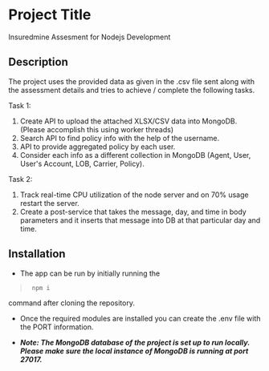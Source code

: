 # Project Title
Insuredmine Assesment for Nodejs Development

## Description
The project uses the provided data as given in the .csv file sent along with the assessment details and tries to achieve / complete the following tasks.

Task 1:
1) Create API to upload the attached XLSX/CSV data into MongoDB. (Please accomplish this using worker threads)
2) Search API to find policy info with the help of the username.
3) API to provide aggregated policy by each user.
4) Consider each info as a different collection in MongoDB (Agent, User, User's Account, LOB, Carrier, Policy).

Task 2:
1) Track real-time CPU utilization of the node server and on 70% usage restart the server.
2) Create a post-service that takes the message, day, and time in body parameters and it inserts that message into DB at that particular day and time.

## Installation
- The app can be run by initially running the 
>      npm i

  command after cloning the repository.

- Once the required modules are installed you can create the .env file with the PORT information.

- ***Note: The MongoDB database of the project is set up to run locally. Please make sure the local instance of MongoDB is running at port 27017.***
